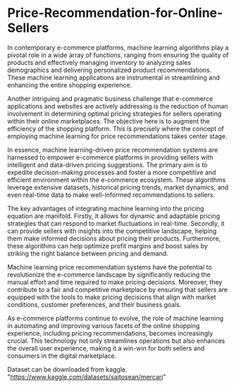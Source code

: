# Price-Recommendation-for-Online-Sellers
In contemporary e-commerce platforms, machine learning algorithms play a pivotal role in a wide array of functions, ranging from ensuring the quality of products and effectively managing inventory to analyzing sales demographics and delivering personalized product recommendations. These machine learning applications are instrumental in streamlining and enhancing the entire shopping experience. 

Another intriguing and pragmatic business challenge that e-commerce applications and websites are actively addressing is the reduction of human involvement in determining optimal pricing strategies for sellers operating within their online marketplaces. The objective here is to augment the efficiency of the shopping platform. This is precisely where the concept of employing machine learning for price recommendations takes center stage.

In essence, machine learning-driven price recommendation systems are harnessed to empower e-commerce platforms in providing sellers with intelligent and data-driven pricing suggestions. The primary aim is to expedite decision-making processes and foster a more competitive and efficient environment within the e-commerce ecosystem. These algorithms leverage extensive datasets, historical pricing trends, market dynamics, and even real-time data to make well-informed recommendations to sellers.

The key advantages of integrating machine learning into the pricing equation are manifold. Firstly, it allows for dynamic and adaptable pricing strategies that can respond to market fluctuations in real-time. Secondly, it can provide sellers with insights into the competitive landscape, helping them make informed decisions about pricing their products. Furthermore, these algorithms can help optimize profit margins and boost sales by striking the right balance between pricing and demand.

Machine learning price recommendation systems have the potential to revolutionize the e-commerce landscape by significantly reducing the manual effort and time required to make pricing decisions. Moreover, they contribute to a fair and competitive marketplace by ensuring that sellers are equipped with the tools to make pricing decisions that align with market conditions, customer preferences, and their business goals.

As e-commerce platforms continue to evolve, the role of machine learning in automating and improving various facets of the online shopping experience, including pricing recommendations, becomes increasingly crucial. This technology not only streamlines operations but also enhances the overall user experience, making it a win-win for both sellers and consumers in the digital marketplace.

Dataset can be downloaded from kaggle.
"https://www.kaggle.com/datasets/saitosean/mercari"
